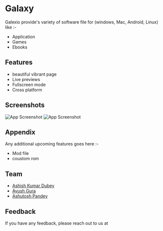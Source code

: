 # Galaxy
Galexio provide's variety of software file for (windows, Mac, Android, Linux) like :-
- Application 
- Games
- Ebooks

## Features

- beautiful vibrant page
- Live previews
- Fullscreen mode
- Cross platform

## Screenshots

![App Screenshot](https://ashhdubey.github.io/Galexio/image/Readme/IMG_20241129_215410.jpg)
![App Screenshot](https://ashhdubey.github.io/Galexio/image/Readme/IMG_20241129_215431.jpg)

## Appendix

Any additional upcoming features goes here :-
- Mod file
- coustom rom

## Team 

 - [Ashish Kumar Dubey ](https://github.com/)
 - [Ayush Gura](https://github.com/)
 - [Ashutosh Pandey ](https://github.com/)

## Feedback

If you have any feedback, please reach out to us at 
